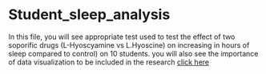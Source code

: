 # Student_sleep_analysis
 In this file, you will see appropriate test used to test the effect of two soporific drugs (L-Hyoscyamine vs L.Hyoscine) on increasing in hours of sleep compared to control) on 10 students. 
you will also see the importance of data visualization to be included in the research 
[click here](https://fatimahalamer.github.io/Student_sleep_analysis/student-sleep-analysis.html)


